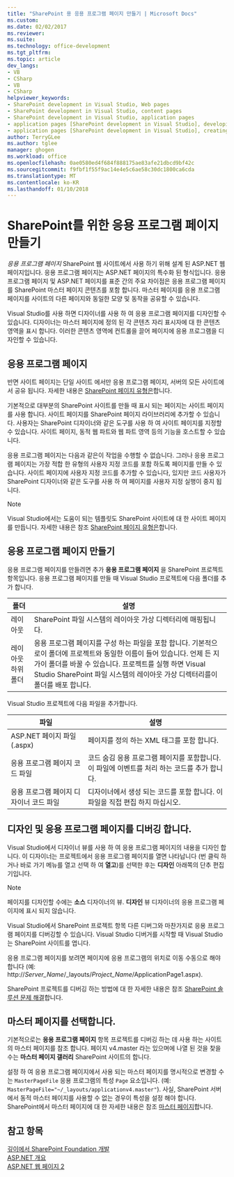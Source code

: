 ```yaml
---
title: "SharePoint 용 응용 프로그램 페이지 만들기 | Microsoft Docs"
ms.custom: 
ms.date: 02/02/2017
ms.reviewer: 
ms.suite: 
ms.technology: office-development
ms.tgt_pltfrm: 
ms.topic: article
dev_langs:
- VB
- CSharp
- VB
- CSharp
helpviewer_keywords:
- SharePoint development in Visual Studio, Web pages
- SharePoint development in Visual Studio, content pages
- SharePoint development in Visual Studio, application pages
- application pages [SharePoint development in Visual Studio], developing
- application pages [SharePoint development in Visual Studio], creating
author: TerryGLee
ms.author: tglee
manager: ghogen
ms.workload: office
ms.openlocfilehash: 0ae0580ed4f684f888175ae83afe21dbcd9bf42c
ms.sourcegitcommit: f9fbf1f55f9ac14e4e5c6ae58c30dc1800ca6cda
ms.translationtype: MT
ms.contentlocale: ko-KR
ms.lasthandoff: 01/10/2018
---
```

# <a name="creating-application-pages-for-sharepoint"></a>SharePoint를 위한 응용 프로그램 페이지 만들기
  *응용 프로그램 페이지* SharePoint 웹 사이트에서 사용 하기 위해 설계 된 ASP.NET 웹 페이지입니다. 응용 프로그램 페이지는 ASP.NET 페이지의 특수화 된 형식입니다. 응용 프로그램 페이지 및 ASP.NET 페이지를 표준 간의 주요 차이점은 응용 프로그램 페이지를 SharePoint 마스터 페이지 콘텐츠를 포함 합니다. 마스터 페이지를 응용 프로그램 페이지를 사이트의 다른 페이지와 동일한 모양 및 동작을 공유할 수 있습니다.  
  
 Visual Studio를 사용 하면 디자이너를 사용 하 여 응용 프로그램 페이지를 디자인할 수 있습니다. 디자이너는 마스터 페이지에 정의 된 각 콘텐츠 자리 표시자에 대 한 콘텐츠 영역을 표시 합니다. 이러한 콘텐츠 영역에 컨트롤을 끌어 페이지에 응용 프로그램을 디자인할 수 있습니다.  
  
## <a name="application-pages"></a>응용 프로그램 페이지  
 반면 사이트 페이지는 단일 사이트 에서만 응용 프로그램 페이지, 서버의 모든 사이트에서 공유 됩니다. 자세한 내용은 [SharePoint 페이지 유형은](http://go.microsoft.com/fwlink/?LinkID=211584)합니다.  
  
 기본적으로 대부분의 SharePoint 사이트를 만들 때 표시 되는 페이지는 사이트 페이지를 사용 합니다. 사이트 페이지를 SharePoint 페이지 라이브러리에 추가할 수 있습니다. 사용자는 SharePoint 디자이너와 같은 도구를 사용 하 여 사이트 페이지를 지정할 수 있습니다. 사이트 페이지, 동적 웹 파트와 웹 파트 영역 등의 기능을 호스트할 수 있습니다.  
  
 응용 프로그램 페이지는 다음과 같은이 작업을 수행할 수 없습니다. 그러나 응용 프로그램 페이지는 가장 적합 한 유형의 사용자 지정 코드를 포함 하도록 페이지를 만들 수 있습니다. 사이트 페이지에 사용자 지정 코드를 추가할 수 있습니다, 있지만 코드 사용자가 SharePoint 디자이너와 같은 도구를 사용 하 여 페이지를 사용자 지정 실행이 중지 됩니다.  
  
> [!NOTE]  
>  Visual Studio에서는 도움이 되는 템플릿도 SharePoint 사이트에 대 한 사이트 페이지를 만듭니다. 자세한 내용은 참조 [SharePoint 페이지 유형은](http://go.microsoft.com/fwlink/?LinkID=211584)합니다.  
  
## <a name="creating-an-application-page"></a>응용 프로그램 페이지 만들기  
 응용 프로그램 페이지를 만들려면 추가 **응용 프로그램 페이지** 을 SharePoint 프로젝트 항목입니다. 응용 프로그램 페이지를 만들 때 Visual Studio 프로젝트에 다음 폴더를 추가 합니다.  
  
|폴더|설명|  
|------------|-----------------|  
|레이아웃|SharePoint 파일 시스템의 레이아웃 가상 디렉터리에 매핑됩니다.|  
|레이아웃 하위 폴더|응용 프로그램 페이지를 구성 하는 파일을 포함 합니다. 기본적으로이 폴더에 프로젝트와 동일한 이름이 들어 있습니다. 언제 든 지가이 폴더를 바꿀 수 있습니다. 프로젝트를 실행 하면 Visual Studio SharePoint 파일 시스템의 레이아웃 가상 디렉터리를이 폴더를 배포 합니다.|  
  
 Visual Studio 프로젝트에 다음 파일을 추가합니다.  
  
|파일|설명|  
|----------|-----------------|  
|ASP.NET 페이지 파일 (.aspx)|페이지를 정의 하는 XML 태그를 포함 합니다.|  
|응용 프로그램 페이지 코드 파일|코드 숨김 응용 프로그램 페이지를 포함합니다. 이 파일에 이벤트를 처리 하는 코드를 추가 합니다.|  
|응용 프로그램 페이지 디자이너 코드 파일|디자이너에서 생성 되는 코드를 포함 합니다. 이 파일을 직접 편집 하지 마십시오.|  
  
## <a name="designing-and-debugging-an-application-page"></a>디자인 및 응용 프로그램 페이지를 디버깅 합니다.  
 Visual Studio에서 디자이너 뷰를 사용 하 여 응용 프로그램 페이지의 내용을 디자인 합니다. 이 디자이너는 프로젝트에서 응용 프로그램 페이지를 열면 나타납니다 (번 클릭 하거나 바로 가기 메뉴를 열고 선택 하 여 **열고**)를 선택한 후는 **디자인** 아래쪽의 단추 편집기입니다.  
  
> [!NOTE]  
>  페이지를 디자인할 수에는 **소스** 디자이너의 뷰. **디자인** 뷰 디자이너의 응용 프로그램 페이지에 표시 되지 않습니다.  
  
 Visual Studio에서 SharePoint 프로젝트 항목 다른 디버그와 마찬가지로 응용 프로그램 페이지를 디버깅할 수 있습니다. Visual Studio 디버거를 시작할 때 Visual Studio는 SharePoint 사이트를 엽니다.  
  
 응용 프로그램 페이지를 보려면 페이지에 응용 프로그램의 위치로 이동 수동으로 해야 합니다 (예: http://*Server_Name*/_layouts/*Project_Name*/ApplicationPage1.aspx).  
  
 SharePoint 프로젝트를 디버깅 하는 방법에 대 한 자세한 내용은 참조 [SharePoint 솔루션 문제 해결](../sharepoint/troubleshooting-sharepoint-solutions.md)합니다.  
  
## <a name="choosing-a-master-page"></a>마스터 페이지를 선택합니다.  
 기본적으로는 **응용 프로그램 페이지** 항목 프로젝트를 디버깅 하는 데 사용 하는 사이트의 마스터 페이지를 참조 합니다. 페이지 v4.master 라는 있으며에 나열 된 것을 찾을 수는 **마스터 페이지 갤러리** SharePoint 사이트의 합니다.  
  
 설정 하 여 응용 프로그램 페이지에서 사용 되는 마스터 페이지를 명시적으로 변경할 수는 `MasterPageFile` 응용 프로그램의 특성 `Page` 요소입니다. (예: `MasterPageFile="~/_layouts/applicationv4.master"`). 사실, SharePoint 서버에서 동적 마스터 페이지를 사용할 수 없는 경우이 특성을 설정 해야 합니다. SharePoint에서 마스터 페이지에 대 한 자세한 내용은 참조 [마스터 페이지](http://go.microsoft.com/fwlink/?LinkID=169281)합니다.  
  
## <a name="see-also"></a>참고 항목  
 [깊이에서 SharePoint Foundation 개발](http://go.microsoft.com/fwlink/?LinkID=182103)   
 [ASP.NET 개요](/aspnet/overview)   
 [ASP.NET 웹 페이지 2](/aspnet/web-pages/index)   
  
  